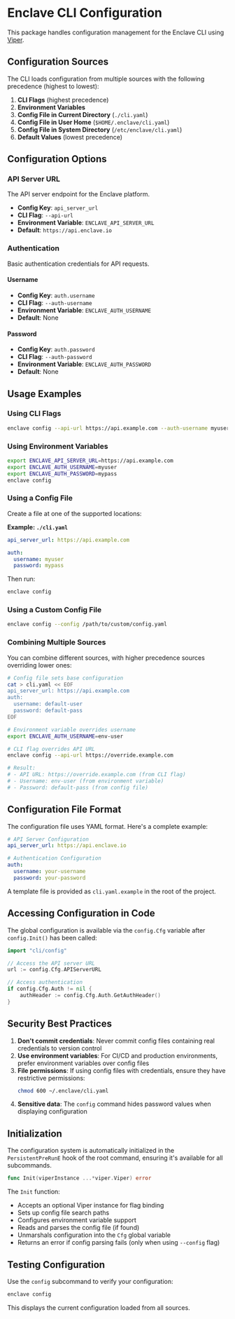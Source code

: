 # Enclave CLI Configuration

This package handles configuration management for the Enclave CLI using [Viper](https://github.com/spf13/viper).

## Configuration Sources

The CLI loads configuration from multiple sources with the following precedence (highest to lowest):

1. **CLI Flags** (highest precedence)
2. **Environment Variables**
3. **Config File in Current Directory** (`./cli.yaml`)
4. **Config File in User Home** (`$HOME/.enclave/cli.yaml`)
5. **Config File in System Directory** (`/etc/enclave/cli.yaml`)
6. **Default Values** (lowest precedence)

## Configuration Options

### API Server URL

The API server endpoint for the Enclave platform.

- **Config Key**: `api_server_url`
- **CLI Flag**: `--api-url`
- **Environment Variable**: `ENCLAVE_API_SERVER_URL`
- **Default**: `https://api.enclave.io`

### Authentication

Basic authentication credentials for API requests.

#### Username

- **Config Key**: `auth.username`
- **CLI Flag**: `--auth-username`
- **Environment Variable**: `ENCLAVE_AUTH_USERNAME`
- **Default**: None

#### Password

- **Config Key**: `auth.password`
- **CLI Flag**: `--auth-password`
- **Environment Variable**: `ENCLAVE_AUTH_PASSWORD`
- **Default**: None

## Usage Examples

### Using CLI Flags

```bash
enclave config --api-url https://api.example.com --auth-username myuser --auth-password mypass
```

### Using Environment Variables

```bash
export ENCLAVE_API_SERVER_URL=https://api.example.com
export ENCLAVE_AUTH_USERNAME=myuser
export ENCLAVE_AUTH_PASSWORD=mypass
enclave config
```

### Using a Config File

Create a file at one of the supported locations:

**Example: `./cli.yaml`**

```yaml
api_server_url: https://api.example.com

auth:
  username: myuser
  password: mypass
```

Then run:

```bash
enclave config
```

### Using a Custom Config File

```bash
enclave config --config /path/to/custom/config.yaml
```

### Combining Multiple Sources

You can combine different sources, with higher precedence sources overriding lower ones:

```bash
# Config file sets base configuration
cat > cli.yaml << EOF
api_server_url: https://api.example.com
auth:
  username: default-user
  password: default-pass
EOF

# Environment variable overrides username
export ENCLAVE_AUTH_USERNAME=env-user

# CLI flag overrides API URL
enclave config --api-url https://override.example.com

# Result:
# - API URL: https://override.example.com (from CLI flag)
# - Username: env-user (from environment variable)
# - Password: default-pass (from config file)
```

## Configuration File Format

The configuration file uses YAML format. Here's a complete example:

```yaml
# API Server Configuration
api_server_url: https://api.enclave.io

# Authentication Configuration
auth:
  username: your-username
  password: your-password
```

A template file is provided as `cli.yaml.example` in the root of the project.

## Accessing Configuration in Code

The global configuration is available via the `config.Cfg` variable after `config.Init()` has been called:

```go
import "cli/config"

// Access the API server URL
url := config.Cfg.APIServerURL

// Access authentication
if config.Cfg.Auth != nil {
    authHeader := config.Cfg.Auth.GetAuthHeader()
}
```

## Security Best Practices

1. **Don't commit credentials**: Never commit config files containing real credentials to version control
2. **Use environment variables**: For CI/CD and production environments, prefer environment variables over config files
3. **File permissions**: If using config files with credentials, ensure they have restrictive permissions:
   ```bash
   chmod 600 ~/.enclave/cli.yaml
   ```
4. **Sensitive data**: The `config` command hides password values when displaying configuration

## Initialization

The configuration system is automatically initialized in the `PersistentPreRunE` hook of the root command, ensuring it's available for all subcommands.

```go
func Init(viperInstance ...*viper.Viper) error
```

The `Init` function:
- Accepts an optional Viper instance for flag binding
- Sets up config file search paths
- Configures environment variable support
- Reads and parses the config file (if found)
- Unmarshals configuration into the `Cfg` global variable
- Returns an error if config parsing fails (only when using `--config` flag)

## Testing Configuration

Use the `config` subcommand to verify your configuration:

```bash
enclave config
```

This displays the current configuration loaded from all sources.